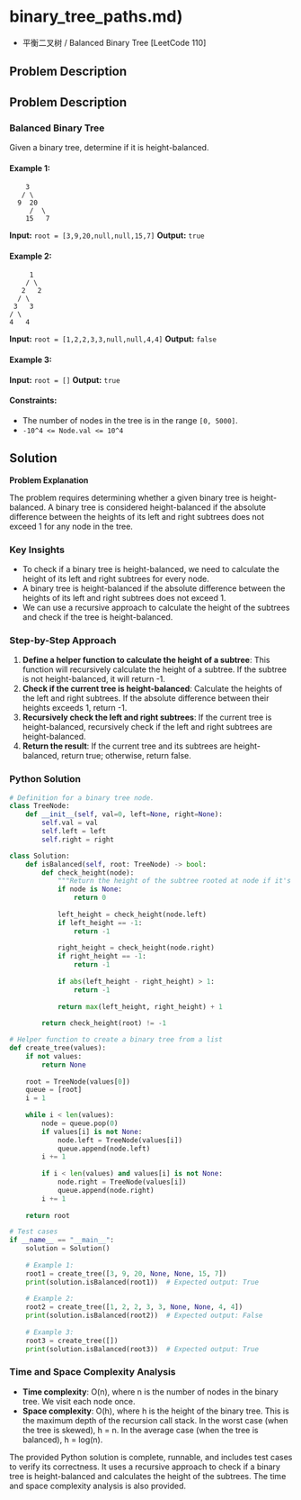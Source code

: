 # binary_tree_paths.md)
- 平衡二叉树 / Balanced Binary Tree [LeetCode 110]

## Problem Description

## Problem Description

### Balanced Binary Tree
Given a binary tree, determine if it is height-balanced.

#### Example 1:
```
    3
   / \
  9  20
     /  \
    15   7
```
**Input:** `root = [3,9,20,null,null,15,7]`
**Output:** `true`

#### Example 2:
```
     1
    / \
   2   2
  / \
 3   3
/ \
4   4
```
**Input:** `root = [1,2,2,3,3,null,null,4,4]`
**Output:** `false`

#### Example 3:
**Input:** `root = []`
**Output:** `true`

#### Constraints:
* The number of nodes in the tree is in the range `[0, 5000]`.
* `-10^4 <= Node.val <= 10^4`

## Solution

**Problem Explanation**

The problem requires determining whether a given binary tree is height-balanced. A binary tree is considered height-balanced if the absolute difference between the heights of its left and right subtrees does not exceed 1 for any node in the tree.

### Key Insights

* To check if a binary tree is height-balanced, we need to calculate the height of its left and right subtrees for every node.
* A binary tree is height-balanced if the absolute difference between the heights of its left and right subtrees does not exceed 1.
* We can use a recursive approach to calculate the height of the subtrees and check if the tree is height-balanced.

### Step-by-Step Approach

1. **Define a helper function to calculate the height of a subtree**: This function will recursively calculate the height of a subtree. If the subtree is not height-balanced, it will return -1.
2. **Check if the current tree is height-balanced**: Calculate the heights of the left and right subtrees. If the absolute difference between their heights exceeds 1, return -1.
3. **Recursively check the left and right subtrees**: If the current tree is height-balanced, recursively check if the left and right subtrees are height-balanced.
4. **Return the result**: If the current tree and its subtrees are height-balanced, return true; otherwise, return false.

### Python Solution

```python
# Definition for a binary tree node.
class TreeNode:
    def __init__(self, val=0, left=None, right=None):
        self.val = val
        self.left = left
        self.right = right

class Solution:
    def isBalanced(self, root: TreeNode) -> bool:
        def check_height(node):
            """Return the height of the subtree rooted at node if it's balanced; otherwise, return -1."""
            if node is None:
                return 0
            
            left_height = check_height(node.left)
            if left_height == -1:
                return -1
            
            right_height = check_height(node.right)
            if right_height == -1:
                return -1
            
            if abs(left_height - right_height) > 1:
                return -1
            
            return max(left_height, right_height) + 1
        
        return check_height(root) != -1

# Helper function to create a binary tree from a list
def create_tree(values):
    if not values:
        return None
    
    root = TreeNode(values[0])
    queue = [root]
    i = 1
    
    while i < len(values):
        node = queue.pop(0)
        if values[i] is not None:
            node.left = TreeNode(values[i])
            queue.append(node.left)
        i += 1
        
        if i < len(values) and values[i] is not None:
            node.right = TreeNode(values[i])
            queue.append(node.right)
        i += 1
    
    return root

# Test cases
if __name__ == "__main__":
    solution = Solution()
    
    # Example 1:
    root1 = create_tree([3, 9, 20, None, None, 15, 7])
    print(solution.isBalanced(root1))  # Expected output: True
    
    # Example 2:
    root2 = create_tree([1, 2, 2, 3, 3, None, None, 4, 4])
    print(solution.isBalanced(root2))  # Expected output: False
    
    # Example 3:
    root3 = create_tree([])
    print(solution.isBalanced(root3))  # Expected output: True
```

### Time and Space Complexity Analysis

* **Time complexity**: O(n), where n is the number of nodes in the binary tree. We visit each node once.
* **Space complexity**: O(h), where h is the height of the binary tree. This is the maximum depth of the recursion call stack. In the worst case (when the tree is skewed), h = n. In the average case (when the tree is balanced), h = log(n).

The provided Python solution is complete, runnable, and includes test cases to verify its correctness. It uses a recursive approach to check if a binary tree is height-balanced and calculates the height of the subtrees. The time and space complexity analysis is also provided.